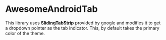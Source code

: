 # AwesomeAndroidTab

This library uses <a href="https://developer.android.com/samples/SlidingTabsBasic/src/com.example.android.common/view/SlidingTabStrip.html"><Strong>SlidingTabStrip</Strong></a> provided by google and modifies it to get a dropdown pointer as the tab indicator. This, by default takes the primary color of the theme.
